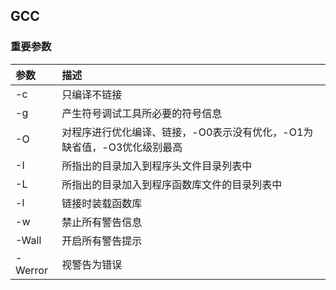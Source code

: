 ## GCC

### 重要参数

| **参数** | **描述** |
| :--- | :--- |
| -c | 只编译不链接 |
| -g | 产生符号调试工具所必要的符号信息 |
| -O | 对程序进行优化编译、链接，-O0表示没有优化，-O1为缺省值，-O3优化级别最高 |
| -I | 所指出的目录加入到程序头文件目录列表中 |
| -L | 所指出的目录加入到程序函数库文件的目录列表中 |
| -l | 链接时装载函数库 |
| -w | 禁止所有警告信息 |
| -Wall | 开启所有警告提示 |
| -Werror | 视警告为错误 |

